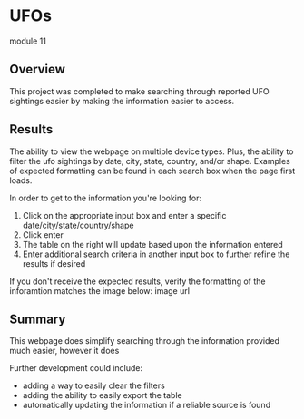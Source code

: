 # UFOs
module 11
## Overview
This project was completed to make searching through reported UFO sightings easier by making the information easier to access. 

## Results
The ability to view the webpage on multiple device types. Plus, the ability to filter the ufo sightings by date, city, state, country, and/or shape. Examples of expected formatting can be found in each search box when the page first loads. 

In order to get to the information you're looking for:
1. Click on the appropriate input box and enter a specific date/city/state/country/shape
2. Click enter
3. The table on the right will update based upon the information entered
4. Enter additional search criteria in another input box to further refine the results if desired

If you don't receive the expected results, verify the formatting of the inforamtion matches the image below:
image url

## Summary
This webpage does simplify searching through the information provided much easier, however it does  

Further development could include:
* adding a way to easily clear the filters
* adding the ability to easily export the table
* automatically updating the information if a reliable source is found